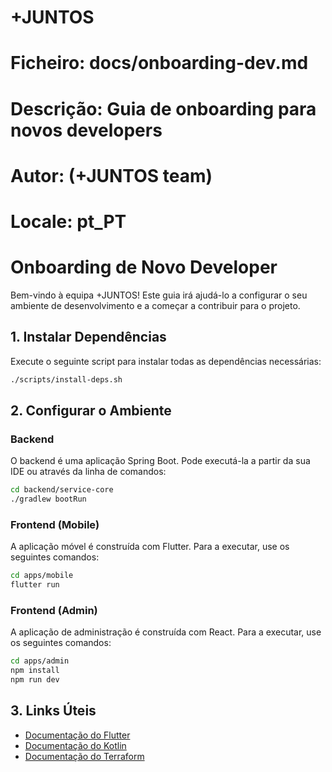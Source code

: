 
# +JUNTOS
# Ficheiro: docs/onboarding-dev.md
# Descrição: Guia de onboarding para novos developers
# Autor: (+JUNTOS team)
# Locale: pt_PT

# Onboarding de Novo Developer

Bem-vindo à equipa +JUNTOS! Este guia irá ajudá-lo a configurar o seu ambiente de desenvolvimento e a começar a contribuir para o projeto.

## 1. Instalar Dependências

Execute o seguinte script para instalar todas as dependências necessárias:

```bash
./scripts/install-deps.sh
```

## 2. Configurar o Ambiente

### Backend

O backend é uma aplicação Spring Boot. Pode executá-la a partir da sua IDE ou através da linha de comandos:

```bash
cd backend/service-core
./gradlew bootRun
```

### Frontend (Mobile)

A aplicação móvel é construída com Flutter. Para a executar, use os seguintes comandos:

```bash
cd apps/mobile
flutter run
```

### Frontend (Admin)

A aplicação de administração é construída com React. Para a executar, use os seguintes comandos:

```bash
cd apps/admin
npm install
npm run dev
```

## 3. Links Úteis

- [Documentação do Flutter](https://flutter.dev/docs)
- [Documentação do Kotlin](https://kotlinlang.org/docs/home.html)
- [Documentação do Terraform](https://www.terraform.io/docs)
